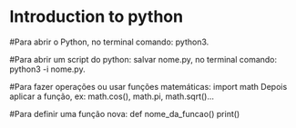 # Introduction to python
#Para abrir o Python, no terminal comando: 
   python3.

#Para abrir um script do python:
   salvar nome.py, no terminal comando: python3 -i nome.py.
   
#Para fazer operações ou usar funções matemáticas: import math
   Depois aplicar a função, ex: math.cos(), math.pi, math.sqrt()...

#Para definir uma função nova:
   def nome_da_funcao()
       print()

